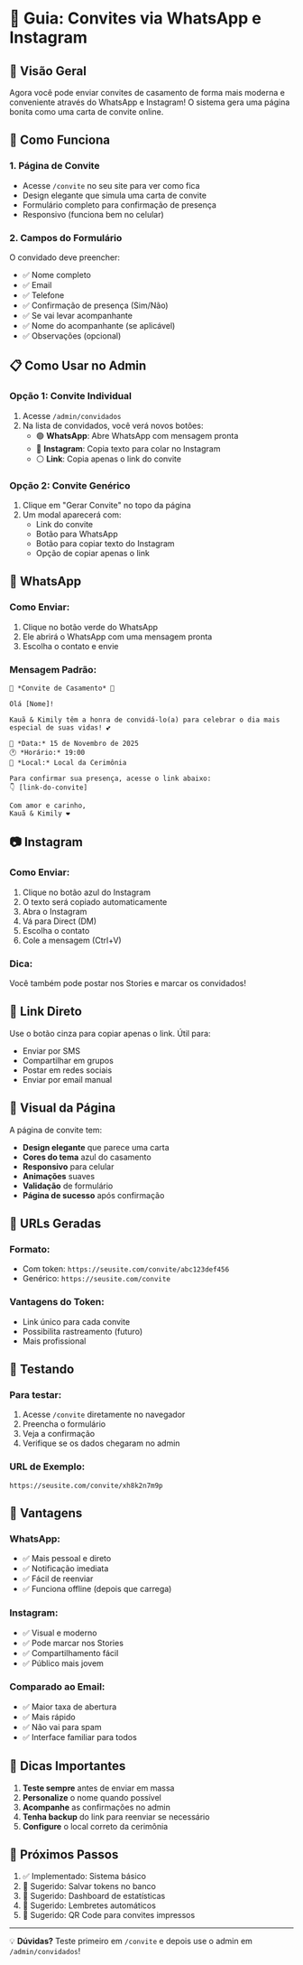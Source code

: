 # 📱 Guia: Convites via WhatsApp e Instagram

## 🎯 Visão Geral

Agora você pode enviar convites de casamento de forma mais moderna e conveniente através do WhatsApp e Instagram! O sistema gera uma página bonita como uma carta de convite online.

## 🚀 Como Funciona

### 1. **Página de Convite**

- Acesse `/convite` no seu site para ver como fica
- Design elegante que simula uma carta de convite
- Formulário completo para confirmação de presença
- Responsivo (funciona bem no celular)

### 2. **Campos do Formulário**

O convidado deve preencher:

- ✅ Nome completo
- ✅ Email
- ✅ Telefone
- ✅ Confirmação de presença (Sim/Não)
- ✅ Se vai levar acompanhante
- ✅ Nome do acompanhante (se aplicável)
- ✅ Observações (opcional)

## 📋 Como Usar no Admin

### **Opção 1: Convite Individual**

1. Acesse `/admin/convidados`
2. Na lista de convidados, você verá novos botões:
   - 🟢 **WhatsApp**: Abre WhatsApp com mensagem pronta
   - 🔵 **Instagram**: Copia texto para colar no Instagram
   - ⚪ **Link**: Copia apenas o link do convite

### **Opção 2: Convite Genérico**

1. Clique em "Gerar Convite" no topo da página
2. Um modal aparecerá com:
   - Link do convite
   - Botão para WhatsApp
   - Botão para copiar texto do Instagram
   - Opção de copiar apenas o link

## 💬 WhatsApp

### **Como Enviar:**

1. Clique no botão verde do WhatsApp
2. Ele abrirá o WhatsApp com uma mensagem pronta
3. Escolha o contato e envie

### **Mensagem Padrão:**

```
💍 *Convite de Casamento* 💍

Olá [Nome]!

Kauã & Kimily têm a honra de convidá-lo(a) para celebrar o dia mais especial de suas vidas! 💕

📅 *Data:* 15 de Novembro de 2025
🕐 *Horário:* 19:00
📍 *Local:* Local da Cerimônia

Para confirmar sua presença, acesse o link abaixo:
👇 [link-do-convite]

Com amor e carinho,
Kauã & Kimily ❤️
```

## 📷 Instagram

### **Como Enviar:**

1. Clique no botão azul do Instagram
2. O texto será copiado automaticamente
3. Abra o Instagram
4. Vá para Direct (DM)
5. Escolha o contato
6. Cole a mensagem (Ctrl+V)

### **Dica:**

Você também pode postar nos Stories e marcar os convidados!

## 🔗 Link Direto

Use o botão cinza para copiar apenas o link. Útil para:

- Enviar por SMS
- Compartilhar em grupos
- Postar em redes sociais
- Enviar por email manual

## 🎨 Visual da Página

A página de convite tem:

- **Design elegante** que parece uma carta
- **Cores do tema** azul do casamento
- **Responsivo** para celular
- **Animações** suaves
- **Validação** de formulário
- **Página de sucesso** após confirmação

## 🔧 URLs Geradas

### **Formato:**

- Com token: `https://seusite.com/convite/abc123def456`
- Genérico: `https://seusite.com/convite`

### **Vantagens do Token:**

- Link único para cada convite
- Possibilita rastreamento (futuro)
- Mais profissional

## 📱 Testando

### **Para testar:**

1. Acesse `/convite` diretamente no navegador
2. Preencha o formulário
3. Veja a confirmação
4. Verifique se os dados chegaram no admin

### **URL de Exemplo:**

```
https://seusite.com/convite/xh8k2n7m9p
```

## 🎯 Vantagens

### **WhatsApp:**

- ✅ Mais pessoal e direto
- ✅ Notificação imediata
- ✅ Fácil de reenviar
- ✅ Funciona offline (depois que carrega)

### **Instagram:**

- ✅ Visual e moderno
- ✅ Pode marcar nos Stories
- ✅ Compartilhamento fácil
- ✅ Público mais jovem

### **Comparado ao Email:**

- ✅ Maior taxa de abertura
- ✅ Mais rápido
- ✅ Não vai para spam
- ✅ Interface familiar para todos

## 🚨 Dicas Importantes

1. **Teste sempre** antes de enviar em massa
2. **Personalize** o nome quando possível
3. **Acompanhe** as confirmações no admin
4. **Tenha backup** do link para reenviar se necessário
5. **Configure** o local correto da cerimônia

## 🔄 Próximos Passos

1. ✅ Implementado: Sistema básico
2. 🔄 Sugerido: Salvar tokens no banco
3. 🔄 Sugerido: Dashboard de estatísticas
4. 🔄 Sugerido: Lembretes automáticos
5. 🔄 Sugerido: QR Code para convites impressos

---

💡 **Dúvidas?** Teste primeiro em `/convite` e depois use o admin em `/admin/convidados`!
